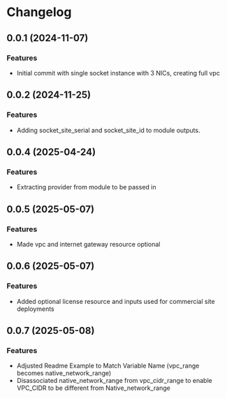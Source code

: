 # Changelog

## 0.0.1 (2024-11-07)

### Features
- Initial commit with single socket instance with 3 NICs, creating full vpc

## 0.0.2 (2024-11-25)

### Features
- Adding socket_site_serial and socket_site_id to module outputs.

## 0.0.4 (2025-04-24)

### Features
- Extracting provider from module to be passed in


## 0.0.5 (2025-05-07)

### Features
- Made vpc and internet gateway resource optional

## 0.0.6 (2025-05-07)

### Features
- Added optional license resource and inputs used for commercial site deployments

## 0.0.7 (2025-05-08)

### Features
- Adjusted Readme Example to Match Variable Name (vpc_range becomes native_network_range)
- Disassociated native_network_range from vpc_cidr_range to enable VPC_CIDR to be different from Native_network_range